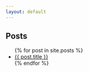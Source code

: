 ```yaml
---
layout: default
---
```


<div class="text">
    <h2>Posts</h2>
    <ul>
    {% for post in site.posts  %}
      <li><a href="{{site.baseurl}}{{ post.url }}">{{ post.title }}</a></li>
    {% endfor %}
    </ul>
</div>
